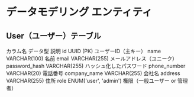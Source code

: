 # データモデリング エンティティ
## User（ユーザー）テーブル
カラム名	データ型	説明
id	UUID (PK)	ユーザーID（主キー）
name	VARCHAR(100)	名前
email	VARCHAR(255)	メールアドレス（ユニーク）
password_hash	VARCHAR(255)	ハッシュ化したパスワード
phone_number	VARCHAR(20)	電話番号
company_name	VARCHAR(255)	会社名
address	VARCHAR(255)	住所
role	ENUM('user', 'admin')	権限（一般ユーザー or 管理者）

